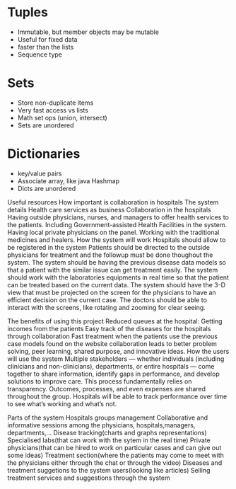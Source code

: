 # Tuples

- Immutable, but member objects may be mutable
- Useful for fixed data
- faster than the lists
- Sequence type

# Sets

- Store non-duplicate items
- Very fast access vs lists
- Math set ops (union, intersect)
- Sets are unordered

# Dictionaries

- key/value pairs
- Associate array, like java Hashmap
- Dicts are unordered



Useful resources
How important is collaboration in hospitals
The system details
Health care services as business
Collaboration in the hospitals
Having outside physicians, nurses, and managers to offer health services to the patients.
Including Government-assisted Health Facilities in the system.
Having local private physicians on the panel.
Working with the traditional medicines and healers.
How the system will work
Hospitals should allow to be registered in the system
Patients should be directed to the outside physicians for treatment and the followup must be done thoughout the system.
The system should be having the previous disease data models so that a patient with the similar issue can get treatment easily.
The system should work with the laboratories equipments in real time so that the patient can be treated based on the current data.
The system should have the 3-D view that must be projected on the screen for the physicians to have an efficient decision on the current case.  The doctors should be able to interact with the screens, like rotating and zooming for clear seeing.

The benefits of using this project
Reduced queues at the hospital: 
Getting incomes from the patients
Easy track of the diseases for the hospitals through collaboration
Fast treatment when the patients use the previous case models found on the website
collaboration leads to better problem solving, peer learning, shared purpose, and innovative ideas.
How the users will use the system
Multiple stakeholders — whether individuals (including clinicians and non-clinicians), departments, or entire hospitals — come together to share information, identify gaps in performance, and develop solutions to improve care. This process fundamentally relies on transparency. Outcomes, processes, and even expenses are shared throughout the group.
 Hospitals will be able to track performance over time to see what’s working and what’s not.

Parts of the system
Hospitals groups management
Collaborative and informative sessions among the physicians, hospitals,managers, departments,...
Disease tracking(charts and graphs representations)
Specialised labs(that can work with the sytem in the real time)
Private physicians(that can be hired to work on particular cases and can give out some ideas)
Treatment section(where the patients may come to meet with the physicians either through the chat or through the video)
Diseases and treatment suggetions to the system users(looking like articles)
Selling treatment services and suggestions through the system
